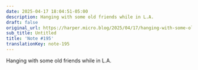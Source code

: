 ```yaml
---
date: 2025-04-17 18:04:51-05:00
description: Hanging with some old friends while in L.A.
draft: false
original_url: https://harper.micro.blog/2025/04/17/hanging-with-some-old-friends.html
sub_title: Untitled
title: 'Note #195'
translationKey: note-195
---
```


Hanging with some old friends while in L.A.